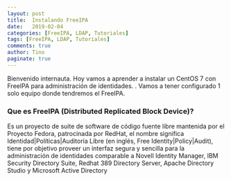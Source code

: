 ```yaml
---
layout: post
title:  Instalando FreeIPA
date:   2019-02-04
categories: [FreeIPA, LDAP, Tutoriales]
tags: [FreeIPA, LDAP, Tutoriales]
comments: true
author: Tino
paginate: true
---
```


Bienvenido internauta.
Hoy vamos a aprender a instalar un CentOS 7 con FreeIPA para administración de identidades. <!-- more -->.
Vamos a tener configurado 1 solo equipo donde tendremos el FreeIPA.

### Que es FreeIPA (Distributed Replicated Block Device)?

Es un proyecto de suite de software de código fuente libre mantenida por el Proyecto Fedora, patrocinada por RedHat, el nombre significa Identidad|Políticas|Auditoría Libre (en inglés, Free Identity|Policy|Audit), tiene por objetivo proveer un interfaz segura y sencilla para la administración de identidades comparable a Novell Identity Manager, IBM Security Directory Suite, Redhat 389 Directory Server, Apache Directory Studio y Microsoft Active Directory

<!-- ### Entorno
-------------

> Nodo1 | drbd1 | 192.168.10.10 | CentOS 7
>
> Nodo2 | drbd2 | 192.168.10.11 | CentOS 7

### Instalando
Para comenzar con la instalación lo primero que haremos sera ir a una terminal de linux.
1 - Ejecutaremos los siguientes comandos para agregar el repositorio ELRepo en ambos nodos:
```
# rpm --import https://www.elrepo.org/RPM-GPG-KEY-elrepo.org
# rpm -Uvh http://www.elrepo.org/elrepo-release-7.0-3.el7.elrepo.noarch.rpm
```

2 - Luego ejecutamos lo siguiente para instalar DRBD y los modulos del kernel necesarios para el funcionamiento de DRBD:
```bash
yum install drbd90-utils kmod-drbd90
```

Cuando finalice la instalación comprobaremos si el modulo del kernel fue cargado:
```bash
lsmod | grep -i drbd
```

Si no fue cargado automáticamente entonces ejecutamos:
```bash
modprobe drbd
```

***Nota***
> El comando modprobe cargara el modulo durante la sesión activa, para que el modulo se cargue en el inicio hay que utilizar el servicio **systemd-modules-load** creando un archivo dentro de **/etc/modulesload.d/** y de esta manera el modulo es cargado durante cada inicio del sistema.

```bash
echo drbd > /etc/modules-load.d/drbd.conf
```

### Configurando DRBD
Luego de instalar DRBD de forma correcta lo que haremos sera cambiar la configuración global editando el archivo **/etc/drbd.d/global_common.conf**
1 - Vamos a hacer un backup del archivo original:
```bash
mv /etc/drbd.d/global_common.conf /etc/drbd.d/global_common.conf.orig
```

2 - Creamos un nuevo archivo de configuración global:
```bash
vi /etc/drbd.d/global_common.conf
```
```
global {
 usage-count no;
}
common {
 net {
  protocol C;
 }
}
```

3 - Lo siguiente sera crear un archivo de configuración para el recurso **drbd0**:
```bash
vi /etc/drbd.d/drbd0.res
```
```
resource drbd0 {
	disk /dev/vda;
	device /dev/drbd0;
	meta-disk internal;
	on drbd1 {
		address 192.168.10.10:7789;
	}
	on drbd2 {
		address 192.168.10.11:7789;
	}
}
```

***Nota***
>  En el archivo de recurso de arriba hemos creado un nuevo recurso llamado drbd0, donde 192.168.10.10 y 192.168.10.11 son las IP de nuestros nodos y 7789 el puerto utilizado para la comunicación, usando el disco /dev/vda para crear el dispositivo /dev/drbd0.

4 - Inicializar el dispositivo drbd0 en cada nodo:

```bash
drbdadm create-md drbd0
```

5 - Iniciar y habilitar el demonio drbd en ambos nodos:
```bash
systemctl start drbd
systemctl enable drbd
```

6 - Definamos el Nodo1 como nodo primario:
```bash
drbdadm up drbd0
drbdadm primary drbd0
```
***Nota***
>  En caso de tener algún error para definir el nodo como primaro ejecutamos el mismo comando pero con el parámetro --force para forzar esta opcion.

```bash
drbdadm primary drbd --force
```

7 - Para chequear el estado de la sincronización mientras se ejecuta utilizamos el siguiente comando:
```bash
drbdadm status
```

8 - Ajustes de firewall en ambos nodos:
```bash
firewall-cmd --permanent --add-rich-rule='rule family="ipv4" source address="ip_nodo" port port="7789" protocol="tcp" accept'
firewall-cmd --reload
```

### Testeando DRBD

Para testear DRBD crearemos un filesystem, montaremos el volumen y crearemos archivos en el nodo primario _drbd1_, finalmente cambiaremos el nodo primario a _drbd2_ y comprobaremos que DRBD funciona.
Con el siguiente comando crearemos un filesystem xfs en /dev/drbd0 y lo montaremos en /mnt/
```bash
mkfs.xfs /dev/drbd0
mount /dev/drbd0 /mnt
```

Crearemos archivos con
```bash
touch /mnt/file{1..5}
ls -l /mnt/
total 0
-rw-r--r--. 1 root root 0 Sep 22 21:43 file1
-rw-r--r--. 1 root root 0 Sep 22 21:43 file2
-rw-r--r--. 1 root root 0 Sep 22 21:43 file3
-rw-r--r--. 1 root root 0 Sep 22 21:43 file4
-rw-r--r--. 1 root root 0 Sep 22 21:43 file5
```

Ahora cambiaremos el nodo primario de _drbd1_ a _drbd2_
Primero desmontamos el volumen drbd0
```bash
umount /mnt
```

Cambiamos el Nodo1 de primario a secundario
```bash
drbdadm secondary drbd
```

Ahora cambiamos el Nodo2 de secundario a primario
```bash
drbdadm primary drbd
```

Montamos el filesystem y comprobamos que tenga los archivos dentro
```bash
mount /dev/drbd0 /mnt
ls -l  /mnt
total 0
-rw-r--r--. 1 root root 0 Sep 22 21:43 file1
-rw-r--r--. 1 root root 0 Sep 22 21:43 file2
-rw-r--r--. 1 root root 0 Sep 22 21:43 file3
-rw-r--r--. 1 root root 0 Sep 22 21:43 file4
-rw-r--r--. 1 root root 0 Sep 22 21:43 file5
```
-->
